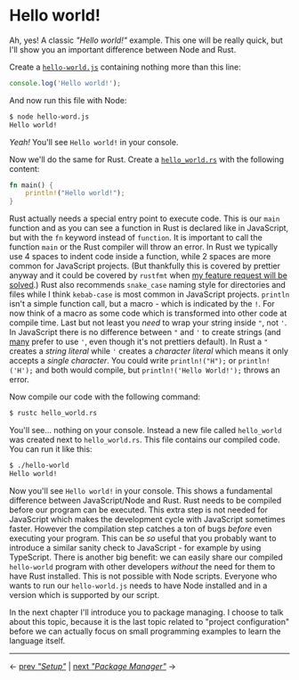 # Hello world!

Ah, yes! A classic _"Hello world!"_ example. This one will be really quick, but I'll show you an important difference between Node and Rust.

Create a [`hello-world.js`](hello-world/node/hello-world.js) containing nothing more than this line:

```js
console.log('Hello world!');
```

And now run this file with Node:

```bash
$ node hello-word.js
Hello world!
```

_Yeah!_ You'll see `Hello world!` in your console.

Now we'll do the same for Rust. Create a [`hello_world.rs`](hello-world/rust/hello_world.rs) with the following content:

```rust
fn main() {
    println!("Hello world!");
}
```

Rust actually needs a special entry point to execute code. This is our `main` function and as you can see a function in Rust is declared like in JavaScript, but with the `fn` keyword instead of `function`. It is important to call the function `main` or the Rust compiler will throw an error. In Rust we typically use 4 spaces to indent code inside a function, while 2 spaces are more common for JavaScript projects. (But thankfully this is covered by prettier anyway and it could be covered by `rustfmt` when [my feature request will be solved](https://github.com/rust-lang/rls/issues/1198).) Rust also recommends `snake_case` naming style for directories and files while I think `kebab-case` is most common in JavaScript projects. `println` isn't a simple function call, but a macro - which is indicated by the `!`. For now think of a macro as some code which is transformed into other code at compile time. Last but not least you _need_ to wrap your string inside `"`, not `'`. In JavaScript there is no difference between `"` and `'` to create strings (and [many](https://github.com/feross/standard) prefer to use `'`, even though it's not prettiers default). In Rust a `"` creates a _string literal_ while `'` creates a _character literal_ which means it only accepts a _single character_. You could write `println!("H");` or `println!('H');` and both would compile, but `println!('Hello World!');` throws an error.

Now compile our code with the following command:

```bash
$ rustc hello_world.rs
```

You'll see... nothing on your console. Instead a new file called `hello_world` was created next to `hello_world.rs`. This file contains our compiled code. You can run it like this:

```bash
$ ./hello-world
Hello world!
```

Now you'll see `Hello world!` in your console. This shows a fundamental difference between JavaScript/Node and Rust. Rust needs to be compiled before our program can be executed. This extra step is not needed for JavaScript which makes the development cycle with JavaScript sometimes faster. However the compilation step catches a ton of bugs _before_ even executing your program. This can be _so_ useful that you probably want to introduce a similar sanity check to JavaScript - for example by using TypeScript. There is another big benefit: we can easily share our compiled `hello-world` program with other developers _without_ the need for them to have Rust installed. This is not possible with Node scripts. Everyone who wants to run our `hello-world.js` needs to have Node installed and in a version which is supported by our script.

In the next chapter I'll introduce you to package managing. I choose to talk about this topic, because it is the last topic related to "project configuration" before we can actually focus on small programming examples to learn the language itself.

---

← [prev _"Setup"_](../setup/README.md) | [next _"Package Manager"_](../package-manager/README.md) →
